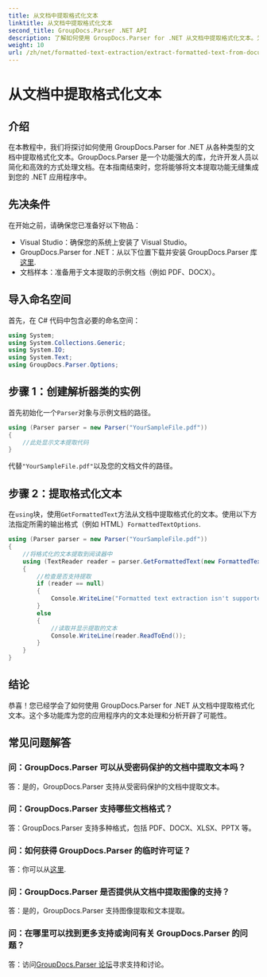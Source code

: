 ```yaml
---
title: 从文档中提取格式化文本
linktitle: 从文档中提取格式化文本
second_title: GroupDocs.Parser .NET API
description: 了解如何使用 GroupDocs.Parser for .NET 从文档中提取格式化文本。为您的应用程序提供简单而高效的文本提取。
weight: 10
url: /zh/net/formatted-text-extraction/extract-formatted-text-from-document/
---
```


# 从文档中提取格式化文本

## 介绍
在本教程中，我们将探讨如何使用 GroupDocs.Parser for .NET 从各种类型的文档中提取格式化文本。GroupDocs.Parser 是一个功能强大的库，允许开发人员以简化和高效的方式处理文档。在本指南结束时，您将能够将文本提取功能无缝集成到您的 .NET 应用程序中。
## 先决条件
在开始之前，请确保您已准备好以下物品：
- Visual Studio：确保您的系统上安装了 Visual Studio。
-  GroupDocs.Parser for .NET：从以下位置下载并安装 GroupDocs.Parser 库[这里](https://releases.groupdocs.com/parser/net/).
- 文档样本：准备用于文本提取的示例文档（例如 PDF、DOCX）。
## 导入命名空间
首先，在 C# 代码中包含必要的命名空间：
```csharp
using System;
using System.Collections.Generic;
using System.IO;
using System.Text;
using GroupDocs.Parser.Options;
```
## 步骤 1：创建解析器类的实例
首先初始化一个`Parser`对象与示例文档的路径。
```csharp
using (Parser parser = new Parser("YourSampleFile.pdf"))
{
    //此处显示文本提取代码
}
```
代替`"YourSampleFile.pdf"`以及您的文档文件的路径。

## 步骤 2：提取格式化文本
在`using`块，使用`GetFormattedText`方法从文档中提取格式化的文本。使用以下方法指定所需的输出格式（例如 HTML）`FormattedTextOptions`.
```csharp
using (Parser parser = new Parser("YourSampleFile.pdf"))
{
    //将格式化的文本提取到阅读器中
    using (TextReader reader = parser.GetFormattedText(new FormattedTextOptions(FormattedTextMode.Html)))
    {
        //检查是否支持提取
        if (reader == null)
        {
            Console.WriteLine("Formatted text extraction isn't supported.");
        }
        else
        {
            //读取并显示提取的文本
            Console.WriteLine(reader.ReadToEnd());
        }
    }
}
```

## 结论
恭喜！您已经学会了如何使用 GroupDocs.Parser for .NET 从文档中提取格式化文本。这个多功能库为您的应用程序内的文本处理和分析开辟了可能性。

## 常见问题解答
### 问：GroupDocs.Parser 可以从受密码保护的文档中提取文本吗？
答：是的，GroupDocs.Parser 支持从受密码保护的文档中提取文本。
### 问：GroupDocs.Parser 支持哪些文档格式？
答：GroupDocs.Parser 支持多种格式，包括 PDF、DOCX、XLSX、PPTX 等。
### 问：如何获得 GroupDocs.Parser 的临时许可证？
答：你可以从[这里](https://purchase.groupdocs.com/temporary-license/).
### 问：GroupDocs.Parser 是否提供从文档中提取图像的支持？
答：是的，GroupDocs.Parser 支持图像提取和文本提取。
### 问：在哪里可以找到更多支持或询问有关 GroupDocs.Parser 的问题？
答：访问[GroupDocs.Parser 论坛](https://forum.groupdocs.com/c/parser/17)寻求支持和讨论。